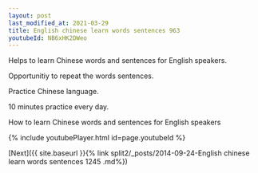 ```yaml
---
layout: post
last_modified_at: 2021-03-29
title: English chinese learn words sentences 963 
youtubeId: NB6xHK2DWeo
---
```

 
 
Helps to learn Chinese words and sentences for English speakers.

Opportunitiy to repeat the words sentences. 

Practice Chinese language. 
 
10 minutes practice every day. 
 
How to learn Chinese words and sentences for English speakers 
 
{% include youtubePlayer.html id=page.youtubeId %}
 
 
[Next]({{ site.baseurl }}{% link  split2/_posts/2014-09-24-English chinese learn words sentences 1245 .md%})
 
